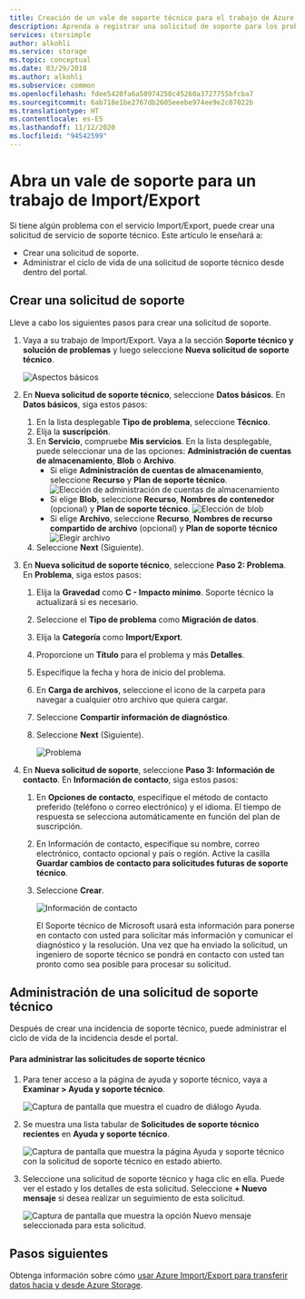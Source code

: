 ```yaml
---
title: Creación de un vale de soporte técnico para el trabajo de Azure Import/Export | Microsoft Docs
description: Aprenda a registrar una solicitud de soporte para los problemas relacionados con su trabajo de Import/Export.
services: storsimple
author: alkohli
ms.service: storage
ms.topic: conceptual
ms.date: 03/29/2018
ms.author: alkohli
ms.subservice: common
ms.openlocfilehash: fdee5420fa6a50974250c45260a3727755bfcba7
ms.sourcegitcommit: 6ab718e1be2767db2605eeebe974ee9e2c07022b
ms.translationtype: HT
ms.contentlocale: es-ES
ms.lasthandoff: 11/12/2020
ms.locfileid: "94542599"
---
```

# <a name="open-a-support-ticket-for-an-importexport-job"></a>Abra un vale de soporte para un trabajo de Import/Export

Si tiene algún problema con el servicio Import/Export, puede crear una solicitud de servicio de soporte técnico. Este artículo le enseñará a:

* Crear una solicitud de soporte.
* Administrar el ciclo de vida de una solicitud de soporte técnico desde dentro del portal.

## <a name="create-a-support-request"></a>Crear una solicitud de soporte

Lleve a cabo los siguientes pasos para crear una solicitud de soporte.

1. Vaya a su trabajo de Import/Export. Vaya a la sección **Soporte técnico y solución de problemas** y luego seleccione **Nueva solicitud de soporte técnico**.
     
    ![Aspectos básicos](./media/storage-import-export-contact-microsoft-support/import-export-support1.png)
   
2. En **Nueva solicitud de soporte técnico**, seleccione **Datos básicos**. En **Datos básicos**, siga estos pasos:
    
    1. En la lista desplegable **Tipo de problema**, seleccione **Técnico**.
    2. Elija la **suscripción**.
    3. En **Servicio**, compruebe **Mis servicios**. En la lista desplegable, puede seleccionar una de las opciones: **Administración de cuentas de almacenamiento**, **Blob** o **Archivo**. 
        - Si elige **Administración de cuentas de almacenamiento**, seleccione **Recurso** y **Plan de soporte técnico**.
            ![Elección de administración de cuentas de almacenamiento](./media/storage-import-export-contact-microsoft-support/import-export-support3.png)
        - Si elige **Blob**, seleccione **Recurso**, **Nombres de contenedor** (opcional) y **Plan de soporte técnico**.
            ![Elección de blob](./media/storage-import-export-contact-microsoft-support/import-export-support2.png)
        - Si elige **Archivo**, seleccione **Recurso**, **Nombres de recurso compartido de archivo** (opcional) y **Plan de soporte técnico** ![Elegir archivo](./media/storage-import-export-contact-microsoft-support/import-export-support4.png)
    4. Seleccione **Next** (Siguiente).

3. En **Nueva solicitud de soporte técnico**, seleccione **Paso 2: Problema**. En **Problema**, siga estos pasos:
    
    1. Elija la **Gravedad** como **C - Impacto mínimo**. Soporte técnico la actualizará si es necesario.
    2. Seleccione el **Tipo de problema** como **Migración de datos**.
    3. Elija la **Categoría** como **Import/Export**.
    4. Proporcione un **Título** para el problema y más **Detalles**.
    5. Especifique la fecha y hora de inicio del problema.
    6. En **Carga de archivos**, seleccione el icono de la carpeta para navegar a cualquier otro archivo que quiera cargar.
    7. Seleccione **Compartir información de diagnóstico**.
    8. Seleccione **Next** (Siguiente).

       ![Problema](./media/storage-import-export-contact-microsoft-support/import-export-support5.png)

4. En **Nueva solicitud de soporte**, seleccione **Paso 3: Información de contacto**. En **Información de contacto**, siga estos pasos:

   1. En **Opciones de contacto**, especifique el método de contacto preferido (teléfono o correo electrónico) y el idioma. El tiempo de respuesta se selecciona automáticamente en función del plan de suscripción.
   2. En Información de contacto, especifique su nombre, correo electrónico, contacto opcional y país o región. Active la casilla **Guardar cambios de contacto para solicitudes futuras de soporte técnico**.
   3. Seleccione **Crear**.
   
       ![Información de contacto](./media/storage-import-export-contact-microsoft-support/import-export-support7.png)   

      El Soporte técnico de Microsoft usará esta información para ponerse en contacto con usted para solicitar más información y comunicar el diagnóstico y la resolución.
      Una vez que ha enviado la solicitud, un ingeniero de soporte técnico se pondrá en contacto con usted tan pronto como sea posible para procesar su solicitud.

## <a name="manage-a-support-request"></a>Administración de una solicitud de soporte técnico

Después de crear una incidencia de soporte técnico, puede administrar el ciclo de vida de la incidencia desde el portal.

#### <a name="to-manage-your-support-requests"></a>Para administrar las solicitudes de soporte técnico

1. Para tener acceso a la página de ayuda y soporte técnico, vaya a **Examinar > Ayuda y soporte técnico**.

    ![Captura de pantalla que muestra el cuadro de diálogo Ayuda.](./media/storage-import-export-contact-microsoft-support/manage-support-ticket2.png)   

2. Se muestra una lista tabular de **Solicitudes de soporte técnico recientes** en **Ayuda y soporte técnico**.

    ![Captura de pantalla que muestra la página Ayuda y soporte técnico con la solicitud de soporte técnico en estado abierto.](./media/storage-import-export-contact-microsoft-support/manage-support-ticket1.png) 

3. Seleccione una solicitud de soporte técnico y haga clic en ella. Puede ver el estado y los detalles de esta solicitud. Seleccione **+ Nuevo mensaje** si desea realizar un seguimiento de esta solicitud.

    ![Captura de pantalla que muestra la opción Nuevo mensaje seleccionada para esta solicitud.](./media/storage-import-export-contact-microsoft-support/manage-support-ticket3.png) 


## <a name="next-steps"></a>Pasos siguientes

Obtenga información sobre cómo [usar Azure Import/Export para transferir datos hacia y desde Azure Storage](storage-import-export-service.md).
